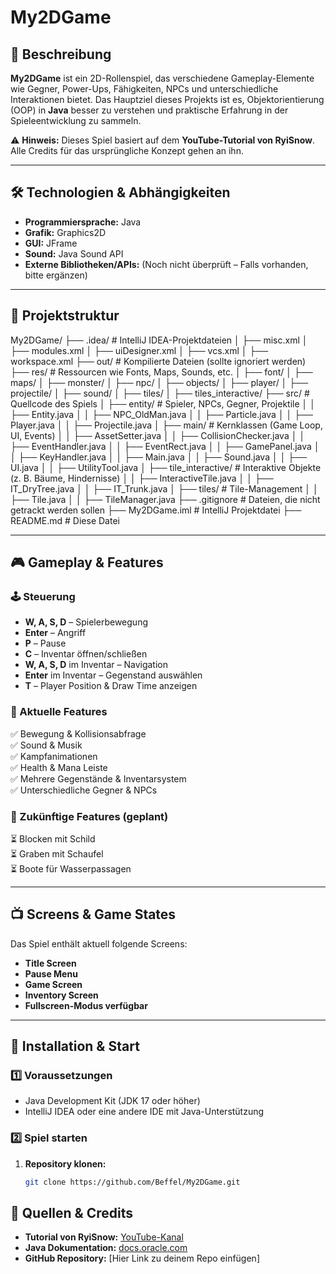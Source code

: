 # My2DGame

## 📌 Beschreibung
**My2DGame** ist ein 2D-Rollenspiel, das verschiedene Gameplay-Elemente wie Gegner, Power-Ups, Fähigkeiten, NPCs und unterschiedliche Interaktionen bietet. Das Hauptziel dieses Projekts ist es, Objektorientierung (OOP) in **Java** besser zu verstehen und praktische Erfahrung in der Spieleentwicklung zu sammeln.

⚠️ **Hinweis:** Dieses Spiel basiert auf dem **YouTube-Tutorial von RyiSnow**. Alle Credits für das ursprüngliche Konzept gehen an ihn.

---

## 🛠 Technologien & Abhängigkeiten
- **Programmiersprache:** Java
- **Grafik:** Graphics2D
- **GUI:** JFrame
- **Sound:** Java Sound API
- **Externe Bibliotheken/APIs:** (Noch nicht überprüft – Falls vorhanden, bitte ergänzen)

---

## 📂 Projektstruktur
 My2DGame/
├── .idea/ # IntelliJ IDEA-Projektdateien
│   ├── misc.xml
│   ├── modules.xml
│   ├── uiDesigner.xml
│   ├── vcs.xml
│   ├── workspace.xml
├── out/ # Kompilierte Dateien (sollte ignoriert werden)
├── res/ # Ressourcen wie Fonts, Maps, Sounds, etc.
│   ├── font/
│   ├── maps/
│   ├── monster/
│   ├── npc/
│   ├── objects/
│   ├── player/
│   ├── projectile/
│   ├── sound/
│   ├── tiles/
│   ├── tiles_interactive/
├── src/ # Quellcode des Spiels
│   ├── entity/ # Spieler, NPCs, Gegner, Projektile
│   │   ├── Entity.java
│   │   ├── NPC_OldMan.java
│   │   ├── Particle.java
│   │   ├── Player.java
│   │   ├── Projectile.java
│   ├── main/ # Kernklassen (Game Loop, UI, Events)
│   │   ├── AssetSetter.java
│   │   ├── CollisionChecker.java
│   │   ├── EventHandler.java
│   │   ├── EventRect.java
│   │   ├── GamePanel.java
│   │   ├── KeyHandler.java
│   │   ├── Main.java
│   │   ├── Sound.java
│   │   ├── UI.java
│   │   ├── UtilityTool.java
│   ├── tile_interactive/ # Interaktive Objekte (z. B. Bäume, Hindernisse)
│   │   ├── InteractiveTile.java
│   │   ├── IT_DryTree.java
│   │   ├── IT_Trunk.java
│   ├── tiles/ # Tile-Management
│   │   ├── Tile.java
│   │   ├── TileManager.java
├── .gitignore # Dateien, die nicht getrackt werden sollen
├── My2DGame.iml # IntelliJ Projektdatei
├── README.md # Diese Datei


---

## 🎮 Gameplay & Features

### **🕹 Steuerung**
- **W, A, S, D** – Spielerbewegung
- **Enter** – Angriff
- **P** – Pause
- **C** – Inventar öffnen/schließen
- **W, A, S, D** im Inventar – Navigation
- **Enter** im Inventar – Gegenstand auswählen
- **T** – Player Position & Draw Time anzeigen

### **📌 Aktuelle Features**
✅ Bewegung & Kollisionsabfrage  
✅ Sound & Musik  
✅ Kampfanimationen  
✅ Health & Mana Leiste  
✅ Mehrere Gegenstände & Inventarsystem  
✅ Unterschiedliche Gegner & NPCs  

### **🔮 Zukünftige Features (geplant)**
⏳ Blocken mit Schild  
⏳ Graben mit Schaufel  
⏳ Boote für Wasserpassagen  

---
 
## 📺 Screens & Game States
Das Spiel enthält aktuell folgende Screens:
- **Title Screen**
- **Pause Menu**
- **Game Screen**
- **Inventory Screen**
- **Fullscreen-Modus verfügbar**

---

## 🚀 Installation & Start
### **1️⃣ Voraussetzungen**
- Java Development Kit (JDK 17 oder höher)
- IntelliJ IDEA oder eine andere IDE mit Java-Unterstützung

### **2️⃣ Spiel starten**
1. **Repository klonen:**  
   ```bash
   git clone https://github.com/Beffel/My2DGame.git

## 🔗 Quellen & Credits
- **Tutorial von RyiSnow:** [YouTube-Kanal](https://www.youtube.com/c/RyiSnow)  
- **Java Dokumentation:** [docs.oracle.com](https://docs.oracle.com/en/java/)  
- **GitHub Repository:** [Hier Link zu deinem Repo einfügen]  

